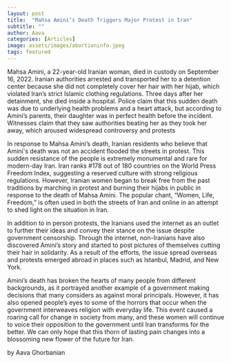 ```yaml
---
layout: post
title:  "Mahsa Amini’s Death Triggers Major Protest in Iran"
subtitle: ""
author: Aava 
categories: [Articles]
image: assets/images/abortioninfo.jpeg
tags: featured
---
```

  
  Mahsa Amini, a 22-year-old Iranian woman, died in custody on September 16, 2022. Iranian authorities arrested and transported her to a detention center because she did not completely cover her hair with her hijab, which violated Iran’s strict Islamic clothing regulations. Three days after her detainment, she died inside a hospital. Police claim that this sudden death was due to underlying health problems and a heart attack, but according to Amini’s parents, their daughter was in perfect health before the incident. Witnesses claim that they saw authorities beating her as they took her away, which aroused widespread controversy and protests
  
  In response to Mahsa Amini’s death, Iranian residents who believe that Amini's death was not an accident flooded the streets in protest. This sudden resistance of the people is extremely monumental and rare for modern-day Iran. Iran ranks #178 out of 180 countries on the World Press Freedom Index, suggesting a reserved culture with strong religious regulations. However,  Iranian women began to break free from the past traditions by marching in protest and burning their hijabs in public in response to the death of Mahsa Amini. The popular chant, “Women, Life, Freedom,” is often used in both the streets of Iran and online in an attempt to shed light on the situation in Iran. 
  
  In addition to in person protests, the Iranians used the internet as an outlet to further their ideas and convey their stance on the issue despite government censorship. Through the internet, non-Iranians have also discovered Amini’s story and started to post pictures of themselves cutting their hair in solidarity. As a result of the efforts, the issue spread overseas and protests emerged abroad in places such as Istanbul, Madrid, and New York.
  
  Amini’s death has broken the hearts of many people from different backgrounds, as it portrayed another example of a government making decisions that many considers as against moral principals. However, it has also opened people’s eyes to some of the horrors that occur when the government interweaves religion with everyday life. This event caused a roaring call for change in society from many, and these women will continue to voice their opposition to the government until Iran transforms for the better. We can only hope that this thorn of lasting pain changes into a blossoming new flower of the future for Iran.
  
  
by Aava Ghorbanian  
